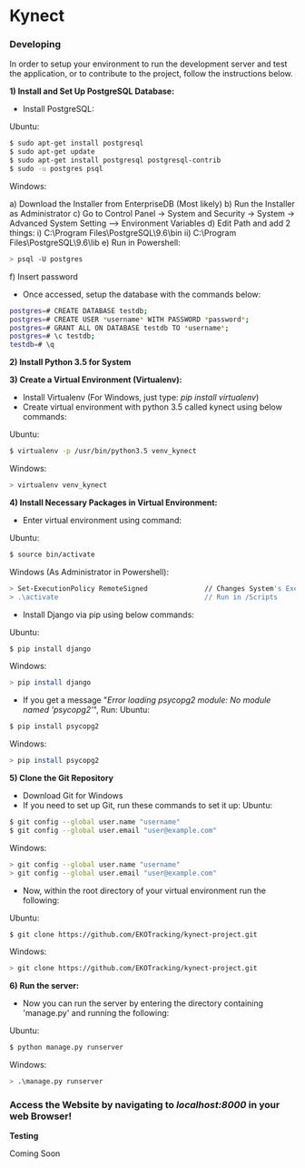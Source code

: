 # Kynect

### Developing
In order to setup your environment to run the development server and test the application, or to contribute to the project, follow the instructions below.

**1) Install and Set Up PostgreSQL Database:**

- Install PostgreSQL:

Ubuntu:
```sh
$ sudo apt-get install postgresql
$ sudo apt-get update
$ sudo apt-get install postgresql postgresql-contrib
$ sudo -u postgres psql
```
Windows:

a) Download the Installer from EnterpriseDB (Most likely)
b) Run the Installer as Administrator
c) Go to Control Panel -> System and Security -> System -> Advanced System Setting --> Environment Variables
d) Edit Path and add 2 things:
	i) C:\Program Files\PostgreSQL\9.6\bin
	ii) C:\Program Files\PostgreSQL\9.6\lib
e) Run in Powershell:
```sh
> psql -U postgres
```
f) Insert password

- Once accessed, setup the database with the commands below:
```sh
postgres=# CREATE DATABASE testdb;
postgres=# CREATE USER *username* WITH PASSWORD *password*;
postgres=# GRANT ALL ON DATABASE testdb TO *username*;
postgres=# \c testdb;
testdb=# \q
```
**2) Install Python 3.5 for System**

**3) Create a Virtual Environment (Virtualenv):**

- Install Virtualenv (For Windows, just type: *pip install virtualenv*)
- Create virtual environment with python 3.5 called kynect using below commands:

Ubuntu:
```sh
$ virtualenv -p /usr/bin/python3.5 venv_kynect
```
Windows:
```sh
> virtualenv venv_kynect
```
**4) Install Necessary Packages in Virtual Environment:**

- Enter virtual environment using command:

Ubuntu:
```sh
$ source bin/activate
```
Windows (As Administrator in Powershell):
```sh
> Set-ExecutionPolicy RemoteSigned				// Changes System's Execution Policy
> .\activate									// Run in /Scripts
```
- Install Django via pip using below commands:

Ubuntu:
```sh
$ pip install django
```
Windows:
```sh
> pip install django
```
- If you get a message "*Error loading psycopg2 module: No module named 'psycopg2'*", Run:
Ubuntu:
```sh
$ pip install psycopg2
```
Windows:
```sh
> pip install psycopg2
```
**5) Clone the Git Repository** 

- Download Git for Windows
- If you need to set up Git, run these commands to set it up:
Ubuntu:
```sh
$ git config --global user.name "username"
$ git config --global user.email "user@example.com"
```
Windows:
```sh
> git config --global user.name "username"
> git config --global user.email "user@example.com"
```
- Now, within the root directory of your virtual environment run the following:

Ubuntu:
```sh
$ git clone https://github.com/EKOTracking/kynect-project.git
```
Windows:
```sh
> git clone https://github.com/EKOTracking/kynect-project.git
```
**6) Run the server:**

- Now you can run the server by entering the directory containing 'manage.py' and running the following:

Ubuntu:
```sh
$ python manage.py runserver
```
Windows:
```sh
> .\manage.py runserver
```
### Access the Website by navigating to *localhost:8000* in your web Browser!

**Testing**

Coming Soon